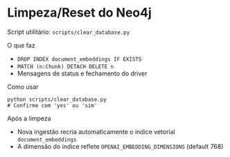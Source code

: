# Limpeza/Reset do Neo4j

Script utilitário: `scripts/clear_database.py`

O que faz
- `DROP INDEX document_embeddings IF EXISTS`
- `MATCH (n:Chunk) DETACH DELETE n`
- Mensagens de status e fechamento do driver

Como usar
```
python scripts/clear_database.py
# Confirme com 'yes' ou 'sim'
```

Após a limpeza
- Nova ingestão recria automaticamente o índice vetorial `document_embeddings`
- A dimensão do índice reflete `OPENAI_EMBEDDING_DIMENSIONS` (default 768)
